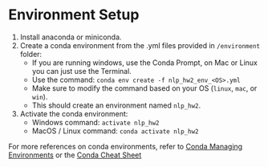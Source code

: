 # Environment Setup

1. Install anaconda or miniconda.
2. Create a conda environment from the .yml files provided in `/environment` folder:
    - If you are running windows, use the Conda Prompt, on Mac or Linux you can just use the Terminal.
    - Use the command: `conda env create -f nlp_hw2_env_<OS>.yml`
    - Make sure to modify the command based on your OS (`linux`, `mac`, or `win`).
    - This should create an environment named `nlp_hw2`. 
3. Activate the conda environment:
    - Windows command: `activate nlp_hw2` 
    - MacOS / Linux command: `conda activate nlp_hw2`

For more references on conda environments, refer to [Conda Managing Environments](https://docs.conda.io/projects/conda/en/latest/user-guide/tasks/manage-environments.html) or the [Conda Cheat Sheet](https://docs.conda.io/projects/conda/en/4.6.0/_downloads/52a95608c49671267e40c689e0bc00ca/conda-cheatsheet.pdf)
